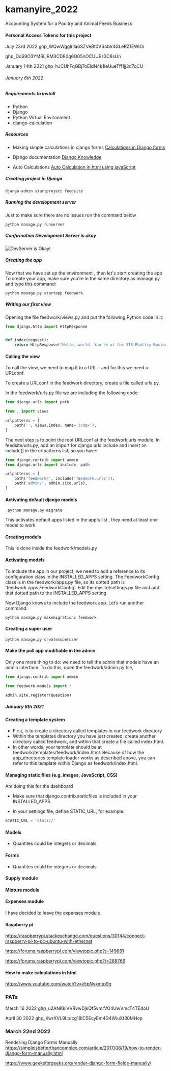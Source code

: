 # kamanyire_2022
Accounting System for a Poultry and Animal Feeds Business

#### Personal Access Tokens for this project
July 23rd 2022
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

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

January 14th 2021
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
###### January 6th 2022

##### Requirements to install
- Python
- Django
- Python Virtual Environment
- django-calculation

##### Resources
- Making simple calculations in django forms [Calculations in Django forms](https://github.com/blasferna/django-calculation)

- Django documentation [Django Knowledge](https://www.djangoproject.com/)

- Auto Calculations [Auto Calculation in html using javaScript](https://www.youtube.com/watch?v=1UAORTlaqLg&t=269s)

##### Creating project in Django
```shell
django-admin startproject feedsite
```
##### Running the development server
Just to make sure there are no issues run the command below
```shell
python manage.py runserver
```

##### Confirmation Development Server is okay
![DevServer is Okay!](/home/jay/code/kamanyire_2022/docs/devserver.png "DevelopmentServerOkay")

##### Creating the app
Now that we have set up the environment , then let's start creating the app
To create your app, make sure you’re in the same directory as manage.py and type this command:
```shell
python manage.py startapp feedwork
```
##### Writing our first view 
Opening the file feedwork/views.py and put the following Python code in it:
```python
from django.http import HttpResponse


def index(request):
    return HttpResponse("Hello, world. You're at the STS Poultry Business ")
```

#### Calling the view
To call the view, we need to map it to a URL - and for this we need a URLconf.

To create a URLconf in the feedwork directory, create a file called urls.py. 

In the feedwork/urls.py file we are including the following code:

```python
from django.urls import path

from . import views

urlpatterns = [
    path('', views.index, name='index'),
]
```

The next step is to point the root URLconf at the feedwork.urls module. In feedsite/urls.py, add an import for django.urls.include and insert an include() in the urlpatterns list, so you have:
```python
from django.contrib import admin
from django.urls import include, path

urlpatterns = [
    path('feedwork/', include('feedwork.urls')),
    path('admin/', admin.site.urls),
]
```
#### Activating default django models
```shell
 python manage.py migrate
```
This activates default apps listed in the app's list , they need at least one model to work

#### Creating models
This is done inside the feedwork/models.py

#### Activating models
To include the app in our project, we need to add a reference to its configuration class in the INSTALLED_APPS setting. The FeedworkConfig class is in the feedwork/apps.py file, so its dotted path is 'feedwork.apps.FeedworkConfig'. Edit the mysite/settings.py file and add that dotted path to the INSTALLED_APPS setting

Now Django knows to include the feedwork app. Let’s run another command:
```shell
python manage.py makemigrations feedwork
```

#### Creating a super user
```shell
python manage.py createsuperuser
```

#### Make the poll app modifiable in the admin
Only one more thing to do: we need to tell the admin that models have an admin interface. To do this, open the feedwork/admin.py file,
```python
from django.contrib import admin

from feedwork.models import *

admin.site.register(Question)
```
##### January 8th 2021

#### Creating a template system
- First, is to create a directory called templates in our feedwork directory
- Within the templates directory you have just created, create another directory called feedwork, and within that create a file called index.html. 
- In other words, your template should be at feedwork/templates/feedwork/index.html. Because of how the app_directories template loader works as described above, you can refer to this template within Django as feedwork/index.html.

#### Managing static files (e.g. images, JavaScript, CSS)
Am doing this for the dashboard 

- Make sure that django.contrib.staticfiles is included in your INSTALLED_APPS.

- In your settings file, define STATIC_URL, for example:

```python
STATIC_URL = 'static/'
```

#### Models
- Quantites could be integers or decimals

#### Forms
- Quantites could be integers or decimals

#### Supply module

#### Mixture module

#### Expenses module
I have decided to leave the expenses module

#### Raspberry pi
https://raspberrypi.stackexchange.com/questions/30144/connect-raspberry-pi-to-pc-ubuntu-with-ethernet

https://forums.raspberrypi.com/viewtopic.php?t=149681


https://forums.raspberrypi.com/viewtopic.php?t=288769

#### How to make calculations in html
https://www.youtube.com/watch?v=v5pNyxmtp9g

### PATs
March 16 2022
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

April 30 2022
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
### March 22nd 2022
Rendering Django Forms Manually
https://simpleisbetterthancomplex.com/article/2017/08/19/how-to-render-django-form-manually.html

https://www.geeksforgeeks.org/render-django-form-fields-manually/